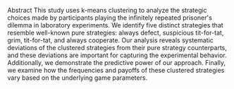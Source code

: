 Abstract This study uses k-means clustering to analyze the strategic choices made by participants playing the infinitely repeated prisoner's dilemma in laboratory experiments. We identify five distinct strategies that resemble well-known pure strategies: always defect, suspicious tit-for-tat, grim, tit-for-tat, and always cooperate. Our analysis reveals systematic deviations of the clustered strategies from their pure strategy counterparts, and these deviations are important for capturing the experimental behavior. Additionally, we demonstrate the predictive power of our approach. Finally, we examine how the frequencies and payoffs of these clustered strategies vary based on the underlying game parameters. 
